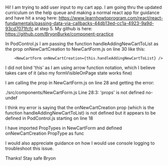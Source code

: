 Hi! I am trying to add user input to my cart app. I am going thru the updated curriculum on the help queue and making a normal react app for guidance and have hit a snag here: 
https://www.learnhowtoprogram.com/react/react-fundamentals/passing-data-via-callbacks-44db13ed-cc1a-4923-9a9d-93cd7071fcfc
at step 5. My github is here:
https://github.com/BryonBurke/component-practice

In PodControl.js I am passing the function handleAddingNewCartToList as the prop onNewCartCreation to NewCartForm.js on line 30 like this:

        <NewCartForm onNewCartCreation={this.handleAddingNewCartToList} />

I did not bind 'this' as I am using arrow function notation, which I believe takes care of it (also my formVisibleOnPage state works fine)

I am calling the prop in NewCartForm.js on line 28 and getting the error:
        
 ./src/components/NewCartForm.js
  Line 28:3:  'props' is not defined  no-undef

I think my error is saying that the onNewCartCreation prop (which is the function handleAddingNewCartToList) is not defined but it appears to be defined in PodControl.js starting on line 18

I have imported PropTypes in NewCartForm and defined onNewCartCreation PropType as func

I would also appreciate guidance on how I would use console logging to troubleshoot this issue. 

Thanks! Stay safe
Bryon


